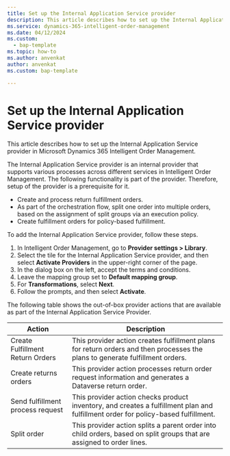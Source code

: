 ```yaml
---
title: Set up the Internal Application Service provider
description: This article describes how to set up the Internal Application Service provider in Microsoft Dynamics 365 Intelligent Order Management.
ms.service: dynamics-365-intelligent-order-management
ms.date: 04/12/2024
ms.custom: 
  - bap-template
ms.topic: how-to
ms.author: anvenkat
author: anvenkat
ms.custom: bap-template

---
```


# Set up the Internal Application Service provider

This article describes how to set up the Internal Application Service provider in Microsoft Dynamics 365 Intelligent Order Management.

The Internal Application Service provider is an internal provider that supports various processes across different services in Intelligent Order Management. The following functionality is part of the provider. Therefore, setup of the provider is a prerequisite for it.

- Create and process return fulfillment orders.
- As part of the orchestration flow, split one order into multiple orders, based on the assignment of split groups via an execution policy.
- Create fulfillment orders for policy-based fulfillment.

To add the Internal Application Service provider, follow these steps.

1. In Intelligent Order Management, go to **Provider settings \> Library**.
1. Select the tile for the Internal Application Service provider, and then select **Activate Providers** in the upper-right corner of the page.
1. In the dialog box on the left, accept the terms and conditions.
1. Leave the mapping group set to **Default mapping group**.
1. For **Transformations**, select **Next**.
1. Follow the prompts, and then select **Activate**.

The following table shows the out-of-box provider actions that are available as part of the Internal Application Service Provider.

| Action | Description |
|--------|-------------|
| Create Fulfillment Return Orders | This provider action creates fulfillment plans for return orders and then processes the plans to generate fulfillment orders. |
| Create returns orders | This provider action processes return order request information and generates a Dataverse return order. |
| Send fulfillment process request | This provider action checks product inventory, and creates a fulfillment plan and fulfillment order for policy-based fulfillment. |
| Split order | This provider action splits a parent order into child orders, based on split groups that are assigned to order lines. |
